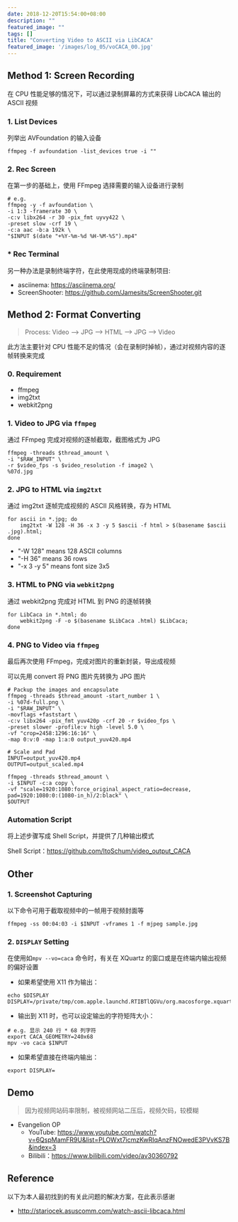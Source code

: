 ```yaml
---
date: 2018-12-20T15:54:00+08:00
description: ""
featured_image: ""
tags: []
title: "Converting Video to ASCII via LibCACA"
featured_image: '/images/log_05/voCACA_00.jpg'
---
```


## Method 1: Screen Recording
在 CPU 性能足够的情况下，可以通过录制屏幕的方式来获得 LibCACA 输出的 ASCII 视频

### 1. List Devices
列举出 AVFoundation 的输入设备

```
ffmpeg -f avfoundation -list_devices true -i ""
```

### 2. Rec Screen
在第一步的基础上，使用 FFmpeg 选择需要的输入设备进行录制

```
# e.g.
ffmpeg -y -f avfoundation \
-i 1:3 -framerate 30 \
-c:v libx264 -r 30 -pix_fmt uyvy422 \
-preset slow -crf 19 \
-c:a aac -b:a 192k \
"$INPUT $(date "+%Y-%m-%d %H-%M-%S").mp4"
```


### * Rec Terminal
另一种办法是录制终端字符，在此使用现成的终端录制项目:

- asciinema: <https://asciinema.org/>
- ScreenShooter: <https://github.com/Jamesits/ScreenShooter.git>

## Method 2: Format Converting
> Process: Video --> JPG --> HTML --> JPG --> Video
 
此方法主要针对 CPU 性能不足的情况（会在录制时掉帧），通过对视频内容的逐帧转换来完成

### 0. Requirement
- ffmpeg
- img2txt
- webkit2png

### 1. Video to JPG via `ffmpeg`
通过 FFmpeg 完成对视频的逐帧截取，截图格式为 JPG

```
ffmpeg -threads $thread_amount \
-i "$RAW_INPUT" \
-r $video_fps -s $video_resolution -f image2 \
%07d.jpg
```

### 2. JPG to HTML via `img2txt`
通过 img2txt 逐帧完成视频的 ASCII 风格转换，存为 HTML

```
for ascii in *.jpg; do
	img2txt -W 128 -H 36 -x 3 -y 5 $ascii -f html > $(basename $ascii .jpg).html;
done
```

- "-W 128" means 128 ASCII columns
- "-H 36" means 36 rows
- "-x 3 -y 5" means font size 3x5

### 3. HTML to PNG via `webkit2png`
通过 webkit2png 完成对 HTML 到 PNG 的逐帧转换

```
for LibCaca in *.html; do
	webkit2png -F -o $(basename $LibCaca .html) $LibCaca;
done
```

### 4. PNG to Video via `ffmpeg`
最后再次使用 FFmpeg，完成对图片的重新封装，导出成视频

可以先用 convert 将 PNG 图片先转换为 JPG 图片

```
# Packup the images and encapsulate
ffmpeg -threads $thread_amount -start_number 1 \
-i %07d-full.png \
-i "$RAW_INPUT" \
-movflags +faststart \
-c:v libx264 -pix_fmt yuv420p -crf 20 -r $video_fps \
-preset slower -profile:v high -level 5.0 \
-vf "crop=2458:1296:16:16" \
-map 0:v:0 -map 1:a:0 output_yuv420.mp4

# Scale and Pad
INPUT=output_yuv420.mp4
OUTPUT=output_scaled.mp4

ffmpeg -threads $thread_amount \
-i $INPUT -c:a copy \
-vf "scale=1920:1080:force_original_aspect_ratio=decrease, pad=1920:1080:0:(1080-in_h)/2:black" \
$OUTPUT
```

### Automation Script
将上述步骤写成 Shell Script，并提供了几种输出模式 

Shell Script：<https://github.com/ItoSchum/video_output_CACA>

## Other
### 1. Screenshot Capturing
以下命令可用于截取视频中的一帧用于视频封面等

```
ffmpeg -ss 00:04:03 -i $INPUT -vframes 1 -f mjpeg sample.jpg
```

### 2. `DISPLAY` Setting
在使用如`mpv --vo=caca` 命令时，有关在 XQuartz 的窗口或是在终端内输出视频的偏好设置

- 如果希望使用 X11 作为输出：

```
echo $DISPLAY
DISPLAY=/private/tmp/com.apple.launchd.RTIBTlQGVu/org.macosforge.xquartz:0
```

- 输出到 X11 时，也可以设定输出的字符矩阵大小：

```
# e.g. 显示 240 行 * 68 列字符
export CACA_GEOMETRY=240x68
mpv -vo caca $INPUT
```

- 如果希望直接在终端内输出：

```
export DISPLAY=
```



## Demo
> 因为视频网站码率限制，被视频网站二压后，视频欠码，较模糊

- Evangelion OP 
	- YouTube: <https://www.youtube.com/watch?v=6QspMamFR9U&list=PLOWxt7icmzKwRIqAnzFNOwedE3PVvKS7B&index=3>
	- Bilibili：<https://www.bilibili.com/video/av30360792>

## Reference
以下为本人最初找到的有关此问题的解决方案，在此表示感谢

- <http://stariocek.asuscomm.com/watch-ascii-libcaca.html>